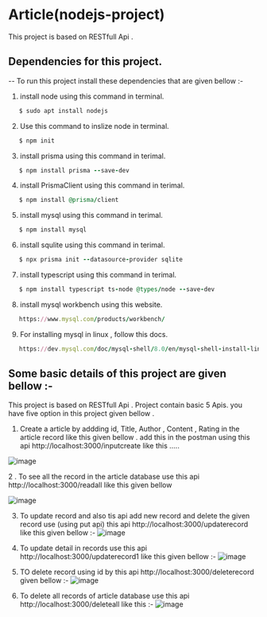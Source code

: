 # Article(nodejs-project)
This project is based on RESTfull Api .
## Dependencies for this project.
-- To run this project install these dependencies that are given bellow :-
1. install node using this command in terminal.
```ruby
   $ sudo apt install nodejs
```

2. Use this command to inslize node in terminal.
```ruby 
   $ npm init 
```

3. install prisma using this command in terimal.
```ruby 
   $ npm install prisma --save-dev
```

4. install PrismaClient using this command in terimal.
```ruby 
   $ npm install @prisma/client
```

5. install mysql using this command in terimal.
```ruby 
   $ npm install mysql
```

6. install squlite using this command in terimal.
```ruby 
   $ npx prisma init --datasource-provider sqlite
```

7. install typescript using this command in terimal.
```ruby $ npm init -y
   $ npm install typescript ts-node @types/node --save-dev
 ```
 
 8. install mysql workbench using this website.
 ```ruby
    https://www.mysql.com/products/workbench/
 ```
 
 9. For installing mysql in linux , follow this docs.
 ```ruby
    https://dev.mysql.com/doc/mysql-shell/8.0/en/mysql-shell-install-linux-quick.html
 ```

## Some basic details of this project are given bellow :-
 This project  is based on RESTfull Api . Project contain basic 5 Apis. you have five option in this project given bellow .
1. Create a article by addding id, Title, Author , Content , Rating in the  article record like this given bellow . add this in the       postman using this api http://localhost:3000/inputcreate  like this .....
 
 ![image](https://user-images.githubusercontent.com/116658648/205229977-b709b124-a885-4ed7-87d0-fb7f2de32595.png)

2 . To see all the record in the article database use this api http://localhost:3000/readall like this given bellow 

 ![image](https://user-images.githubusercontent.com/116658648/205230418-f67a2e64-4ea3-46c4-a86a-10a0d58eb208.png)

3.  To update record and also tis api add new record and delete the given record use (using put api) this api                http://localhost:3000/updaterecord like this given bellow :-
 ![image](https://user-images.githubusercontent.com/116658648/205230972-2a2ff931-cb32-4033-818b-a8329783de24.png)

4.  To update detail in records use this api http://localhost:3000/updaterecord1 like this given bellow :- 
 ![image](https://user-images.githubusercontent.com/116658648/205231664-9e622839-c545-489c-9ddd-5be79eae3e55.png)
 
5.  TO delete record using id by this api http://localhost:3000/deleterecord given bellow :- 
 ![image](https://user-images.githubusercontent.com/116658648/205232277-18c97934-257c-4f52-bdc0-7f56350446c4.png)
 
6.  To delete all records of article database use this api http://localhost:3000/deleteall like this :- 
 ![image](https://user-images.githubusercontent.com/116658648/205233174-46e8a2fe-2a07-4d30-8557-2de25e698da2.png)
 
